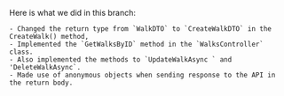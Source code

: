 Here is what we did in this branch:

    - Changed the return type from `WalkDTO` to `CreateWalkDTO` in the CreateWalk() method,
    - Implemented the `GetWalksByID` method in the `WalksController` class.
    - Also implemented the methods to `UpdateWalkAsync ` and 'DeleteWalkAsync`.
    - Made use of anonymous objects when sending response to the API in the return body.